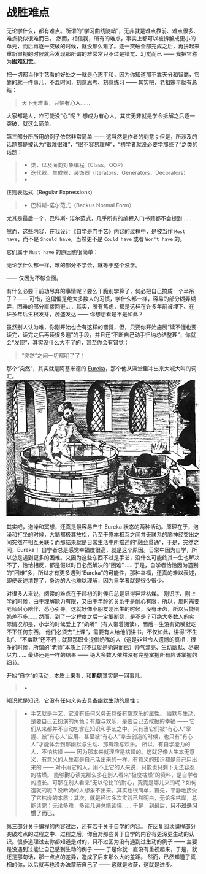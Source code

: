 # 战胜难点

无论学什么，都有难点。所谓的“学习曲线陡峭”，无非就是难点靠前、难点很多、难点貌似很难而已。
然而，相信我，所有的难点，事实上都可以被拆解成更小的单元，而后再逐一突破的时候，就没那么难了。逐一突破全部完成之后，再拼起来重新审视的时候就会发现那所谓的难常常只不过是错觉、幻觉而已
—— 我把它称为**困难幻觉**。

把一切都当作手艺看的好处之一就是心态平和，因为你知道那不靠天分和智商，它靠的就一件事儿，不混时间，刻意思考、刻意练习 ——
其实吧，老祖宗早就有总结：

> 天下无难事，只怕**有心人**……

大家都是人，咋可能没“心”呢？
想成为有心人，其实无非就是学会拆解之后逐一突破，就这么简单。

第三部分所所用的例子依然非常简单 —— 这当然是作者的刻意；但是，所涉及的话题都是被认为“很难很难”，“很不容易理解”，“初学者就没必要学那些了”之类的话题：
> * 类，以及面向对象编程（Class，OOP）
> * 迭代器、生成器、装饰器（Iterators、Generators、Decorators）
> *
正则表达式（Regular Expressions）
> * 巴科斯-诺尔范式（Backus Normal Form）

尤其是最后一个，巴科斯-
诺尔范式，几乎所有的编程入门书籍都不会提到……

然而，这些内容，在我设计《自学是门手艺》内容的过程中，是被当作 `Must have`，而不是 `Should
have`，当然更不是 `Could have` 或者 `Won't have` 的。

它们属于 `Must have` 的原因也很简单：

>
无论学什么都一样，难的部分不学会，就等于整个没学。

—— 仅因为不够全面。

有什么必要干前功尽弃的事情呢？要么干脆别学算了，何必把自己搞成一个半吊子？——
可惜，这偏偏是绝大多数人的习惯，学什么都一样，容易的部分糊弄糊弄，困难的部分直接回避…… 其实，所有焦虑，都是这样在许多年前被埋下、在许多年后生根发芽，茂盛发达
—— 你想想看是不是如此？

虽然别人认为难，你刚开始也会有这样的错觉，但，只要你开始施展“读不懂也要读完，读完之后再读很多遍”的手段，并且还“不断自己动手归纳总结整理”，你就会“发现”，其实没什么大不了的，甚至你会有错觉：
> “突然”之间一切都明了了！

那个“突然”，其实就是阿基米德的
[Eureka](https://en.wikipedia.org/wiki/Eureka_effect)，那个他从澡堂里冲出来大喊大叫的词汇。
![](images/archimedes-eureka.png)

其实吧，泡澡和冥想，还真是最容易产生 Eureka
状态的两种活动。原理在于，泡澡和打坐的时候，大脑都极其放松，乃至于原本相互之间并无联系的脑神经突出之间突然产相互关联；而那结果就是日常生活中所描述的“融会贯通”，于是，突然之间，Eureka！
自学者总是感觉幸福度很高，就是这个原因。日常中因为自学，所以总是遇到更多的困难。又因为这些东西不过是手艺，没什么可能终其一生也解决不了，恰恰相反，都是假以时日必然解决的“困难”……
于是，自学者恰恰因为遇到的“困难”多，所以才有更多遇到“Eureka”的可能性，那种幸福，还真的难以表述，即便表述清楚了，身边的人也难以理解，因为自学者就是很少很少。

对很多人来说，阅读的难点在于起初的时候它总是显得异常枯燥。
刚识字、刚上学的时候，由于理解能力有限，又由于年龄的关系于是耐心有限，所以，那时需要老师耐心陪伴、悉心引导。这就好像小朋友刚出生的时候，没有牙齿，所以只能喝奶差不多……
然而，到了一定程度之后一定要断奶，是不是？可绝大多数人的实际情况却是，小学的时候爱上了“奶嘴”（有人带着阅读），而后一生没有奶嘴就吃不下任何东西。
他们必须去“上课”，需要有人给他们讲书。不仅如此，讲得“不生动”、“不幽默”还不行；就算那职业提供奶嘴的人（这是非常令人遗憾的真相：很多的时候，所谓的“老师”本质上只不过就是奶妈而已）帅气漂亮、生动幽默、尽职尽力……
最终还是一样的结果 —— 绝大多数人依然没有完整掌握所有应该掌握的细节。

开始“自学”的活动，本质上来看，和**断奶**其实是一回事儿。

> *
知识就是知识，它没有任何义务去具备幽默生动的属性；
> * 手艺就是手艺，它没有任何义务去具备有趣欢乐的属性。
幽默与生动，是要自己去扮演的角色；有趣与欢乐，是要自己去挖掘的幸福 ——
它们从来都并不自动包含在知识和手艺之中。只有当它们被“有心人”掌握、被“有心人”应用、甚至被“有心人”拿去创造的时候，也只有“有心人”才能体会到那幽默与生动、那有趣与欢乐。
所以，有自学能力的人，不怕枯燥 —— 因为那本来就理应是枯燥的。这就好像人生本无意义，有意义的人生都是自己活出来的一样，有意义的知识都是自己用出来的 ——
对不用它的人，用不上它的人来说，只能也只剩下无法容忍的枯燥。
能够**耐心**读完那么多在别人看来“极度枯燥”的资料，是自学者的擅长。可那在别人看来“无以伦比”的耐心，究竟是哪儿来的呢？如何造就的呢？没断奶的人想象不出来。其实也很简单，首先，平静地接受了它枯燥的本质；其次，就是经过多次实践已然明白，无论多枯燥，总能读完；无论多难，多读几遍总能读懂……
于是，到最后，**只不过是习惯了而已。**

第三部分关于编程的内容过后，还有若干关于自学的内容。
在反复阅读编程部分突破难点的过程之中、过程之后，你会对那些关于自学的内容有更深更生动的认识。很多道理过去你都知道是对的，只不过因为没有遇到过生动的例子 ——
主要是没遇到过能让自己感到生动的例子 —— 于是你就一直没有重视起来，于是，就还是那句话，那一点点的差异，造成了后来那么大的差距。
然而，已然知道了真相的你，以后就再也没办法蒙蔽自己了 —— 这就是收获，这就是进步。
